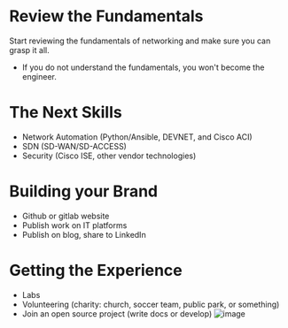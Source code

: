 # Review the Fundamentals
Start reviewing the fundamentals of networking and make sure you can grasp it all. 
* If you do not understand the fundamentals, you won't become the engineer.

# The Next Skills
* Network Automation (Python/Ansible, DEVNET, and Cisco ACI)
* SDN (SD-WAN/SD-ACCESS)
* Security (Cisco ISE, other vendor technologies)

# Building your Brand
* Github or gitlab website
* Publish work on IT platforms
* Publish on blog, share to LinkedIn


# Getting the Experience
* Labs
* Volunteering (charity: church, soccer team, public park, or something)
* Join an open source project (write docs or develop)
![image](https://user-images.githubusercontent.com/124458781/219883817-788fd01d-15ae-4203-a233-5d7db500ab8c.png)
